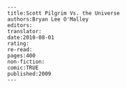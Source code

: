 
    ---
    title:Scott Pilgrim Vs. the Universe
    authors:Bryan Lee O'Malley
    editors:
    translator:
    date:2010-08-01
    rating:
    re-read:
    pages:400
    non-fiction:
    comic:TRUE
    published:2009
    ---

    